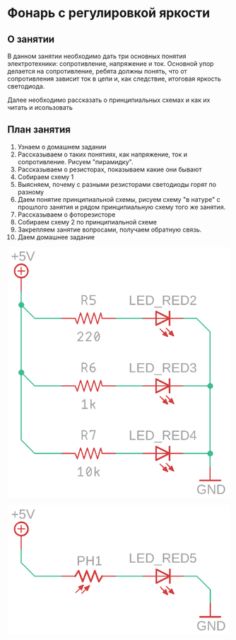 # Фонарь с регулировкой яркости

## О занятии

В данном занятии необходимо дать три основных понятия электротехники: сопротивление, напряжение и ток. Основной упор делается на сопротивление, ребята должны понять, что от сопротивления зависит ток в цепи и, как следствие, итоговая яркость светодиода.

Далее необходимо рассказать о принципиальных схемах и как их читать и исользовать

## План занятия

1. Узнаем о домашнем задании
2. Рассказываем о таких понятиях, как напряжение, ток и сопротивление. Рисуем "пирамидку".
3. Рассказываем о резисторах, показываем какие они бывают
4. Собираем схему 1
5. Выясняем, почему с разными резисторами светодиоды горят по разному
6. Даем понятие принципиальной схемы, рисуем схему "в натуре" с прошлого занятия и рядом принципиальную схему того же занятия.
7. Рассказываем о фоторезисторе
8. Собираем схему 2 по принципиальной схеме
9. Закрепляем занятие вопросами, получаем обратную связь.
10. Даем домашнее задание

![](../.gitbook/assets/lamp_schematic3.png)

![](../.gitbook/assets/lamp_schematic4.png)


